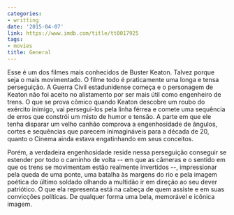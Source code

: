 ```yaml
---
categories:
- writting
date: '2015-04-07'
link: https://www.imdb.com/title/tt0017925
tags:
- movies
title: General
---
```


Esse é um dos filmes mais conhecidos de Buster Keaton. Talvez porque seja o mais movimentado. O filme todo é praticamente uma longa e tensa perseguição. A Guerra Civil estadunidense começa e o personagem de Keaton não foi aceito no alistamento por ser mais útil como engenheiro de trens. O que se prova cômico quando Keaton descobre um roubo do exército inimigo, vai persegui-los pela linha férrea e comete uma sequência de erros que constrói um misto de humor e tensão. A parte em que ele tenha disparar um velho canhão comprova a engenhosidade de ângulos, cortes e sequências que parecem inimagináveis para a década de 20, quanto o Cinema ainda estava engatinhando em seus conceitos.

Porém, a verdadeira engenhosidade reside nessa perseguição conseguir se estender por todo o caminho de volta -- em que as câmeras e o sentido em que os trens se movimentam estão realmente invertidos --, impressionar pela queda de uma ponte, uma batalha às margens do rio e pela imagem poética do último soldado olhando a multidão ir em direção ao seu dever patriótico. O que ela representa está na cabeça de quem assiste e em suas convicções políticas. De qualquer forma uma bela, memorável e icônica imagem.